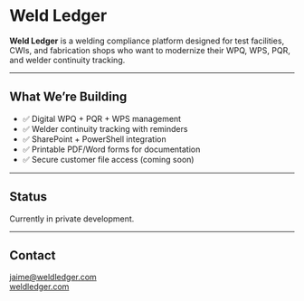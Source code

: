 # Weld Ledger

**Weld Ledger** is a welding compliance platform designed for test facilities, CWIs, and fabrication shops who want to modernize their WPQ, WPS, PQR, and welder continuity tracking.

---

## What We’re Building

- ✅ Digital WPQ + PQR + WPS management
- ✅ Welder continuity tracking with reminders
- ✅ SharePoint + PowerShell integration
- ✅ Printable PDF/Word forms for documentation
- ✅ Secure customer file access (coming soon)

---

## Status

Currently in private development. 

---

## Contact

jaime@weldledger.com  
[weldledger.com](https://weldledger.com)
